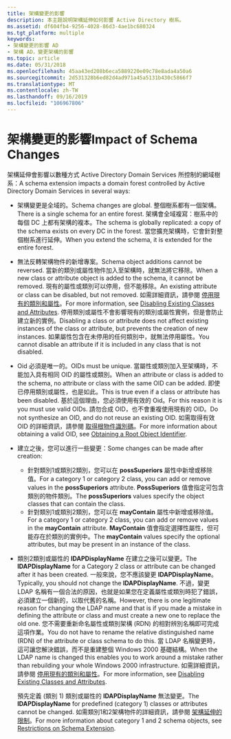 ```yaml
---
title: 架構變更的影響
description: 本主題說明架構延伸如何影響 Active Directory 樹系。
ms.assetid: df604fb4-9256-4028-86d3-4ae1bc680324
ms.tgt_platform: multiple
keywords:
- 架構變更的影響 AD
- 架構 AD，變更架構的影響
ms.topic: article
ms.date: 05/31/2018
ms.openlocfilehash: 45aa43ed208b6eca5889220e09c78e8ada4a50a6
ms.sourcegitcommit: 2d531328b6ed82d4ad971a45a5131b430c5866f7
ms.translationtype: MT
ms.contentlocale: zh-TW
ms.lasthandoff: 09/16/2019
ms.locfileid: "106967806"
---
```

# <a name="impact-of-schema-changes"></a><span data-ttu-id="73c52-105">架構變更的影響</span><span class="sxs-lookup"><span data-stu-id="73c52-105">Impact of Schema Changes</span></span>

<span data-ttu-id="73c52-106">架構延伸會影響以數種方式 Active Directory Domain Services 所控制的網域樹系：</span><span class="sxs-lookup"><span data-stu-id="73c52-106">A schema extension impacts a domain forest controlled by Active Directory Domain Services in several ways:</span></span>

-   <span data-ttu-id="73c52-107">架構變更是全域的。</span><span class="sxs-lookup"><span data-stu-id="73c52-107">Schema changes are global.</span></span> <span data-ttu-id="73c52-108">整個樹系都有一個架構。</span><span class="sxs-lookup"><span data-stu-id="73c52-108">There is a single schema for an entire forest.</span></span> <span data-ttu-id="73c52-109">架構會全域複寫：樹系中的每個 DC 上都有架構的複本。</span><span class="sxs-lookup"><span data-stu-id="73c52-109">The schema is globally replicated: a copy of the schema exists on every DC in the forest.</span></span> <span data-ttu-id="73c52-110">當您擴充架構時，它會針對整個樹系進行延伸。</span><span class="sxs-lookup"><span data-stu-id="73c52-110">When you extend the schema, it is extended for the entire forest.</span></span>
-   <span data-ttu-id="73c52-111">無法反轉架構物件的新增專案。</span><span class="sxs-lookup"><span data-stu-id="73c52-111">Schema object additions cannot be reversed.</span></span> <span data-ttu-id="73c52-112">當新的類別或屬性物件加入至架構時，就無法將它移除。</span><span class="sxs-lookup"><span data-stu-id="73c52-112">When a new class or attribute object is added to the schema, it cannot be removed.</span></span> <span data-ttu-id="73c52-113">現有的屬性或類別可以停用，但不能移除。</span><span class="sxs-lookup"><span data-stu-id="73c52-113">An existing attribute or class can be disabled, but not removed.</span></span> <span data-ttu-id="73c52-114">如需詳細資訊，請參閱 [停用現有的類別和屬性](disabling-existing-classes-and-attributes.md)。</span><span class="sxs-lookup"><span data-stu-id="73c52-114">For more information, see [Disabling Existing Classes and Attributes](disabling-existing-classes-and-attributes.md).</span></span> <span data-ttu-id="73c52-115">停用類別或屬性不會影響現有的類別或屬性實例，但是會防止建立新的實例。</span><span class="sxs-lookup"><span data-stu-id="73c52-115">Disabling a class or attribute does not affect existing instances of the class or attribute, but prevents the creation of new instances.</span></span> <span data-ttu-id="73c52-116">如果屬性包含在未停用的任何類別中，就無法停用屬性。</span><span class="sxs-lookup"><span data-stu-id="73c52-116">You cannot disable an attribute if it is included in any class that is not disabled.</span></span>
-   <span data-ttu-id="73c52-117">Oid 必須是唯一的。</span><span class="sxs-lookup"><span data-stu-id="73c52-117">OIDs must be unique.</span></span> <span data-ttu-id="73c52-118">當屬性或類別加入至架構時，不能加入具有相同 OID 的屬性或類別。</span><span class="sxs-lookup"><span data-stu-id="73c52-118">When an attribute or class is added to the schema, no attribute or class with the same OID can be added.</span></span> <span data-ttu-id="73c52-119">即使已停用類別或屬性，也是如此。</span><span class="sxs-lookup"><span data-stu-id="73c52-119">This is true even if a class or attribute has been disabled.</span></span> <span data-ttu-id="73c52-120">基於這個理由，您必須使用有效的 Oid。</span><span class="sxs-lookup"><span data-stu-id="73c52-120">For this reason it is you must use valid OIDs.</span></span> <span data-ttu-id="73c52-121">請勿合成 OID，也不會重複使用現有的 OID。</span><span class="sxs-lookup"><span data-stu-id="73c52-121">Do not synthesize an OID, and do not reuse an existing OID.</span></span> <span data-ttu-id="73c52-122">如需取得有效 OID 的詳細資訊，請參閱 [取得根物件識別碼](obtaining-an-object-identifier.md)。</span><span class="sxs-lookup"><span data-stu-id="73c52-122">For more information about obtaining a valid OID, see [Obtaining a Root Object Identifier](obtaining-an-object-identifier.md).</span></span>
-   <span data-ttu-id="73c52-123">建立之後，您可以進行一些變更：</span><span class="sxs-lookup"><span data-stu-id="73c52-123">Some changes can be made after creation:</span></span>

    -   <span data-ttu-id="73c52-124">針對類別1或類別2類別，您可以在 **possSuperiors** 屬性中新增或移除值。</span><span class="sxs-lookup"><span data-stu-id="73c52-124">For a category 1 or category 2 class, you can add or remove values in the **possSuperiors** attribute.</span></span> <span data-ttu-id="73c52-125">**PossSuperiors** 值會指定可包含類別的物件類別。</span><span class="sxs-lookup"><span data-stu-id="73c52-125">The **possSuperiors** values specify the object classes that can contain the class.</span></span>
    -   <span data-ttu-id="73c52-126">針對類別1或類別2類別，您可以在 **mayContain** 屬性中新增或移除值。</span><span class="sxs-lookup"><span data-stu-id="73c52-126">For a category 1 or category 2 class, you can add or remove values in the **mayContain** attribute.</span></span> <span data-ttu-id="73c52-127">**MayContain** 值會指定選擇性屬性，但可能存在於類別的實例中。</span><span class="sxs-lookup"><span data-stu-id="73c52-127">The **mayContain** values specify the optional attributes, but may be present in an instance of the class.</span></span>

-   <span data-ttu-id="73c52-128">類別2類別或屬性的 **lDAPDisplayName** 在建立之後可以變更。</span><span class="sxs-lookup"><span data-stu-id="73c52-128">The **lDAPDisplayName** for a Category 2 class or attribute can be changed after it has been created.</span></span> <span data-ttu-id="73c52-129">一般來說，您不應該變更 **lDAPDisplayName**。</span><span class="sxs-lookup"><span data-stu-id="73c52-129">Typically, you should not change the **lDAPDisplayName**.</span></span> <span data-ttu-id="73c52-130">不過，變更 LDAP 名稱有一個合法的原因，也就是如果您在定義屬性或類別時犯了錯誤，必須建立一個新的，以取代舊的名稱。</span><span class="sxs-lookup"><span data-stu-id="73c52-130">However, there is one legitimate reason for changing the LDAP name and that is if you made a mistake in defining the attribute or class and must create a new one to replace the old one.</span></span> <span data-ttu-id="73c52-131">您不需要重新命名屬性或類別架構 (RDN) 的相對辨別名稱即可完成這項作業。</span><span class="sxs-lookup"><span data-stu-id="73c52-131">You do not have to rename the relative distinguished name (RDN) of the attribute or class schema to do this.</span></span> <span data-ttu-id="73c52-132">當 LDAP 名稱變更時，這可讓您解決錯誤，而不是重建整個 Windows 2000 基礎結構。</span><span class="sxs-lookup"><span data-stu-id="73c52-132">When the LDAP name is changed this enables you to work around a mistake rather than rebuilding your whole Windows 2000 infrastructure.</span></span> <span data-ttu-id="73c52-133">如需詳細資訊，請參閱 [停用現有的類別和屬性](disabling-existing-classes-and-attributes.md)。</span><span class="sxs-lookup"><span data-stu-id="73c52-133">For more information, see [Disabling Existing Classes and Attributes](disabling-existing-classes-and-attributes.md).</span></span>

    <span data-ttu-id="73c52-134">預先定義 (類別 1) 類別或屬性的 **lDAPDisplayName** 無法變更。</span><span class="sxs-lookup"><span data-stu-id="73c52-134">The **lDAPDisplayName** for predefined (category 1) classes or attributes cannot be changed.</span></span> <span data-ttu-id="73c52-135">如需類別1和2架構物件的詳細資訊，請參閱 [架構延伸的限制](restrictions-on-schema-extension.md)。</span><span class="sxs-lookup"><span data-stu-id="73c52-135">For more information about category 1 and 2 schema objects, see [Restrictions on Schema Extension](restrictions-on-schema-extension.md).</span></span>

 

 





